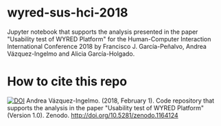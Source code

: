 # wyred-sus-hci-2018

Jupyter notebook that supports the analysis presented in the paper "Usability test of WYRED Platform" for the Human-Computer Interaction International Conference 2018 by Francisco J. García-Peñalvo, Andrea Vázquez-Ingelmo and Alicia García-Holgado.

# How to cite this repo

[![DOI](https://zenodo.org/badge/119834991.svg)](https://zenodo.org/badge/latestdoi/119834991)
Andrea Vázquez-Ingelmo. (2018, February 1). Code repository that supports the analysis in the paper "Usability test of WYRED Platform" (Version 1.0). Zenodo. http://doi.org/10.5281/zenodo.1164124
